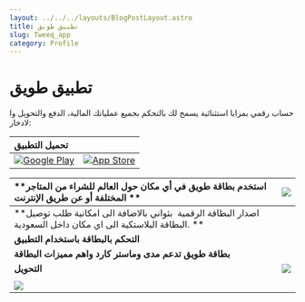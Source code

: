 ```yaml
---
layout: ../../../layouts/BlogPostLayout.astro
title: تطبيق طويق
slug: Tweeq_app
category: Profile
---
```

# **تطبيق طويق**

حساب رقمي بمزايا استثنائية يسمح لك بالتحكم بجميع عملياتك المالية، الدفع والتحويل وا لادخار:

| **تحميل التطبيق**                                                                                                                                                                   |                                                                                                                                                                          |
| :---------------------------------------------------------------------------------------------------------------------------------------------------------------------------------- | ------------------------------------------------------------------------------------------------------------------------------------------------------------------------ |
| [![Google Play](https://tweeq.alt.sa/uploads/bacbcfcb294c5ccf05567e78e2081a808eb79b46.png "Google Play")](https://play.google.com/store/apps/details?id=sa.tweeq.app\&hl=en\&gl=US) | [![App Store](https://tweeq.alt.sa/uploads/814392bd9688bada736a1afc0883d2fc331be4d6.png "App Store")](https://apps.apple.com/sa/app/tweeq-spending-account/id1537393048) |

| \*\*استخدم بطاقة طويق في أي مكان حول العالم للشراء من المتاجر المختلفة أو عن طريق الإنترنت \*\*                     | ![](https://tweeq.alt.sa/uploads/e1d378cec9e512bc950d720574c5ab7b73cb3ce5.png) |
| :------------------------------------------------------------------------------------------------------------------ | :----------------------------------------------------------------------------- |
| \*\*اصدار البطاقة الرقمية  بثواني بالاضافة الى امكانية طلب توصيل البطاقة البلاستكية الى اي مكان داخل السعودية. \*\* |                                                                                |
| **التحكم بالبطاقة باستخدام التطبيق**                                                                                |                                                                                |
| **بطاقة طويق تدعم مدى وماستر كارد واهم مميزات البطاقة**                                                             |                                                                                |
| **التحويل**                                                                                                         | ![](https://tweeq.alt.sa/uploads/e083c9f4b572f40f02818e075f9f383979daff07.png) |
|                                                                                                                     |                                                                                |
| ![](https://tweeq.alt.sa/uploads/69541c1a647f95d12a1451fd0f7c0b1b272b8bb3.png)                                      |                                                                                |

